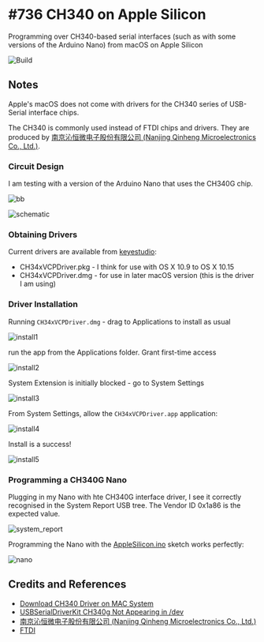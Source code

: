 # #736 CH340 on Apple Silicon

Programming over CH340-based serial interfaces (such as with some versions of the Arduino Nano) from macOS on Apple Silicon

![Build](./assets/CH340_build.jpg?raw=true)

## Notes

Apple's macOS does not come with drivers for the CH340 series of USB-Serial interface chips.

The CH340 is commonly used instead of FTDI chips and drivers.
They are produced by [南京沁恒微电子股份有限公司 (Nanjing Qinheng Microelectronics Co., Ltd.)](https://www.wch.cn/).

### Circuit Design

I am testing with a version of the Arduino Nano that uses the CH340G chip.

![bb](./assets/CH340_bb.jpg?raw=true)

![schematic](./assets/CH340_schematic.jpg?raw=true)

### Obtaining Drivers

Current drivers are available from
[keyestudio](https://wiki.keyestudio.com/Download_CH340_Driver_on_MAC_System):

* CH34xVCPDriver.pkg - I think for use with OS X 10.9 to OS X 10.15
* CH34xVCPDriver.dmg - for use in later macOS version (this is the driver I am using)

### Driver Installation

Running `CH34xVCPDriver.dmg` - drag to Applications to install as usual

![install1](./assets/install1.png?raw=true)

run the app from the Applications folder. Grant first-time access

![install2](./assets/install2.png?raw=true)

System Extension is initially blocked - go to System Settings

![install3](./assets/install3.png?raw=true)

From System Settings, allow the `CH34xVCPDriver.app` application:

![install4](./assets/install4.png?raw=true)

Install is a success!

![install5](./assets/install5.png?raw=true)

### Programming a CH340G Nano

Plugging in my Nano with hte CH340G interface driver, I see it correctly recognised in the System Report USB tree.
The Vendor ID 0x1a86 is the expected value.

![system_report](./assets/system_report.png?raw=true)

Programming the Nano with the [AppleSilicon.ino](../AppleSilicon.ino) sketch works perfectly:

![nano](./assets/nano.png?raw=true)

## Credits and References

* [Download CH340 Driver on MAC System](https://wiki.keyestudio.com/Download_CH340_Driver_on_MAC_System)
* [USBSerialDriverKit CH340g Not Appearing in /dev](https://forums.developer.apple.com/forums/thread/675685)
* [南京沁恒微电子股份有限公司 (Nanjing Qinheng Microelectronics Co., Ltd.)](https://www.wch.cn/)
* [FTDI](https://ftdichip.com/)
